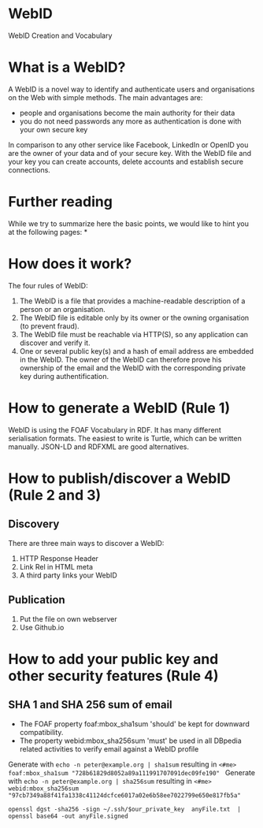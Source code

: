 # WebID
WebID Creation and Vocabulary

# What is a WebID?
A WebID is a novel way to identify and authenticate users and organisations on the Web with simple methods. The main advantages are:
* people and organisations become the main authority for their data
* you do not need passwords any more as authentication is done with your own secure key

In comparison to any other service like Facebook, LinkedIn or OpenID you are the owner of your data and of your secure key. 
With the WebID file and your key you can create accounts, delete accounts and establish secure connections. 


# Further reading
While we try to summarize here the basic points, we would like to hint you at the following pages:
* 

# How does it work?
The four rules of WebID:
1.  The WebID is a file that provides a machine-readable description of a person or an organisation.
2.  The WebID file is editable only by its owner or the owning organisation (to prevent fraud). 
3.  The WebID file must be reachable via HTTP(S), so any application can discover and verify it.
4.  One or several public key(s) and a hash of email address are embedded in the WebID. The owner of the WebID can therefore prove his ownership of the email and the WebID with the corresponding private key during authentification. 

# How to generate a WebID (Rule 1)

WebID is using the FOAF Vocabulary in RDF. It has many different serialisation formats. The easiest to write is Turtle, which can be written manually. JSON-LD and RDFXML are good alternatives. 

# How to publish/discover a WebID (Rule 2 and 3)

## Discovery
There are three main ways to discover a WebID:
1. HTTP Response Header
2. Link Rel in HTML meta
3. A third party links your WebID

## Publication

1. Put the file on own webserver
2. Use Github.io

# How to add your public key and other security features (Rule 4)
## SHA 1 and SHA 256 sum of email

* The FOAF property foaf:mbox_sha1sum 'should' be kept for downward compatibility.
* The property webid:mbox_sha256sum 'must' be used in all DBpedia related activities to verify email against a WebID profile 

Generate with `echo -n peter@example.org | sha1sum` resulting in `<#me> foaf:mbox_sha1sum "728b61829d8052a89a111991707091dec09fe190" `
Generate with `echo -n peter@example.org | sha256sum` resulting in `<#me> webid:mbox_sha256sum "97cb7349a88f41fa1338c41124dcfce6017a02e6b58ee7022799e650e817fb5a" `



```
openssl dgst -sha256 -sign ~/.ssh/$our_private_key  anyFile.txt  | openssl base64 -out anyFile.signed
```
